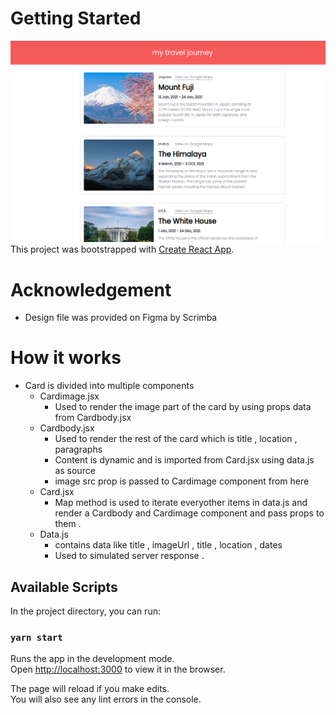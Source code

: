 # Getting Started 
![](pic1.png)
This project was bootstrapped with [Create React App](https://github.com/facebook/create-react-app).
# Acknowledgement
* Design file was provided on Figma by Scrimba
# How it works

* Card is divided into multiple components
    * Cardimage.jsx
        - Used to render the image part of the card by using props data from Cardbody.jsx
    * Cardbody.jsx 
        - Used to render the rest of the card which is title , location , paragraphs
        - Content is dynamic and is imported from Card.jsx using data.js as source
        - image src prop is passed to Cardimage component from here
    * Card.jsx
        - Map method is used to iterate everyother items in data.js and render a Cardbody and Cardimage  component and pass props to them . 
    * Data.js
        - contains data like title , imageUrl , title , location , dates 
        - Used to simulated server response .
## Available Scripts

In the project directory, you can run:

### `yarn start`

Runs the app in the development mode.\
Open [http://localhost:3000](http://localhost:3000) to view it in the browser.

The page will reload if you make edits.\
You will also see any lint errors in the console.

